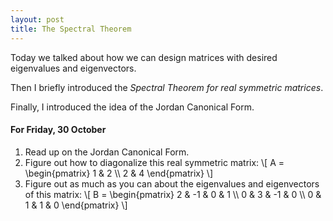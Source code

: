 ```yaml
---
layout: post
title: The Spectral Theorem
---
```


Today we talked about how we can design matrices with desired eigenvalues and
eigenvectors.

Then I briefly introduced the _Spectral Theorem for real symmetric matrices_.

Finally, I introduced the idea of the Jordan Canonical Form.

#### For Friday, 30 October

1. Read up on the Jordan Canonical Form.
2. Figure out how to diagonalize this real symmetric matrix:
\\[
A = \begin{pmatrix} 1 & 2 \\\\ 2 & 4 \end{pmatrix}
\\]
3. Figure out as much as you can about the eigenvalues and eigenvectors of this
matrix:
\\[
B = \begin{pmatrix} 2 & -1 & 0 & 1 \\\\ 0 & 3 & -1 & 0 \\\\
0 & 1 & 1 & 0 \end{pmatrix}
\\]
